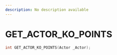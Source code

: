 ```yaml
---
description: No description available 
---
```


# GET_ACTOR_KO_POINTS

```cpp
int GET_ACTOR_KO_POINTS(Actor _Actor);
```